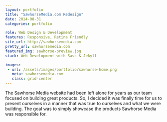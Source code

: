 ```yaml
---
layout: portfolio
title: "SawhorseMedia.com Redesign"
date: 2014-08-31
categories: portfolio

role: Web Design & Development
features: Responsive, Retina Friendly
site_url: http://sawhorsemedia.com
pretty_url: sawhorsemedia.com
featured_img: sawhorse-preview.jpg
stack: Web Development with Sass & Jekyll

images:
 - url: /assets/images/portfolio/sawhorse-home.png
   meta: sawhorsemedia.com
   class: grid-center
---
```


The Sawhorse Media website had been left alone for years as
our team focused on building great products. So, I decided it
was finally time for us to present ourselves in a manner that
was true to ourselves and what we were building. The goal was
to simply showcase the products Sawhorse Media was responsible for.